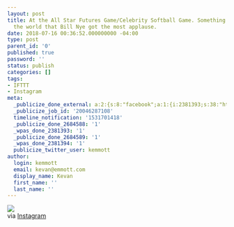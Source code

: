 ```yaml
---
layout: post
title: At the All Star Futures Game/Celebrity Softball Game. Something still ok with
  the world that Bill Nye got the most applause.
date: 2018-07-16 00:36:52.000000000 -04:00
type: post
parent_id: '0'
published: true
password: ''
status: publish
categories: []
tags:
- IFTTT
- Instagram
meta:
  _publicize_done_external: a:2:{s:8:"facebook";a:1:{i:2381393;s:38:"https://facebook.com/10155405360201816";}s:7:"twitter";a:1:{i:2381394;s:54:"https://twitter.com/kemmott/status/1018655709284757505";}}
  _publicize_job_id: '20046287108'
  timeline_notification: '1531701418'
  _publicize_done_2684588: '1'
  _wpas_done_2381393: '1'
  _publicize_done_2684589: '1'
  _wpas_done_2381394: '1'
  publicize_twitter_user: kemmott
author:
  login: kemmott
  email: kevan@emmott.com
  display_name: Kevan
  first_name: ''
  last_name: ''
---
```

<div><img src="{{ site.url }}/assets/images/blog/19c34-36986298_486178655155887_7383212583286734848_n.jpg" style="max-width:600px;" />
<div>via <a href="https://ift.tt/2NRiBfP">Instagram</a></div>
</div>
